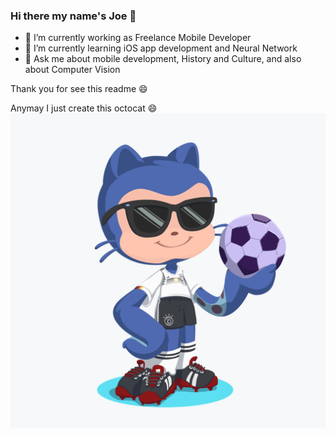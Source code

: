 ### Hi there my name's Joe 👋

- 🔭 I’m currently working as Freelance Mobile Developer
- 🌱 I’m currently learning iOS app development and Neural Network
- 💬 Ask me about mobile development, History and Culture, and also about Computer Vision

Thank you for see this readme :smile:

Anymay I just create this octocat :smile:
![Image of oktocat](https://github.com/rogcomfox/rogcomfox/blob/master/octocat.png)
